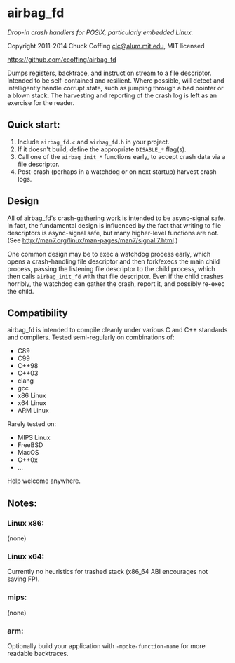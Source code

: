 # airbag_fd

_Drop-in crash handlers for POSIX, particularly embedded Linux._

Copyright 2011-2014 Chuck Coffing <clc@alum.mit.edu>, MIT licensed

https://github.com/ccoffing/airbag_fd

Dumps registers, backtrace, and instruction stream to a file descriptor.
Intended to be self-contained and resilient.  Where possible, will detect and
intelligently handle corrupt state, such as jumping through a bad pointer or a
blown stack.  The harvesting and reporting of the crash log is left as an
exercise for the reader.

## Quick start:

1. Include `airbag_fd.c` and `airbag_fd.h` in your project.
2. If it doesn't build, define the appropriate `DISABLE_*` flag(s).
3. Call one of the `airbag_init_*` functions early, to accept crash data via a
   file descriptor.
4. Post-crash (perhaps in a watchdog or on next startup) harvest crash logs.

## Design

All of airbag_fd's crash-gathering work is intended to be async-signal safe.  In
fact, the fundamental design is influenced by the fact that writing to file
descriptors is async-signal safe, but many higher-level functions are not.
(See http://man7.org/linux/man-pages/man7/signal.7.html.)

One common design may be to exec a watchdog process early, which opens a
crash-handling file descriptor and then fork/execs the main child process,
passing the listening file descriptor to the child process, which then calls
`airbag_init_fd` with that file descriptor.  Even if the child crashes
horribly, the watchdog can gather the crash, report it, and possibly re-exec
the child.

## Compatibility

airbag_fd is intended to compile cleanly under various C and C++ standards and
compilers.  Tested semi-regularly on combinations of:

- C89
- C99
- C++98
- C++03
- clang
- gcc
- x86 Linux
- x64 Linux
- ARM Linux

Rarely tested on:

- MIPS Linux
- FreeBSD
- MacOS
- C++0x
- ...

Help welcome anywhere.

## Notes:

### Linux x86:

(none)

### Linux x64:

Currently no heuristics for trashed stack (x86_64 ABI encourages not saving
FP).

### mips:

(none)

### arm:

Optionally build your application with `-mpoke-function-name` for more readable
backtraces.
